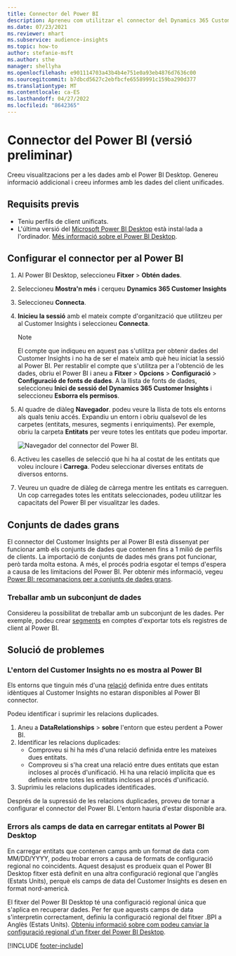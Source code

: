 ```yaml
---
title: Connector del Power BI
description: Apreneu com utilitzar el connector del Dynamics 365 Customer Insights al Power BI.
ms.date: 07/23/2021
ms.reviewer: mhart
ms.subservice: audience-insights
ms.topic: how-to
author: stefanie-msft
ms.author: sthe
manager: shellyha
ms.openlocfilehash: e901114703a43b4b4e751e0a93eb4876d7636c00
ms.sourcegitcommit: b7dbcd5627c2ebfbcfe65589991c159ba290d377
ms.translationtype: MT
ms.contentlocale: ca-ES
ms.lasthandoff: 04/27/2022
ms.locfileid: "8642365"
---
```

# <a name="connector-for-power-bi-preview"></a>Connector del Power BI (versió preliminar)

Creeu visualitzacions per a les dades amb el Power BI Desktop. Genereu informació addicional i creeu informes amb les dades del client unificades.

## <a name="prerequisites"></a>Requisits previs

- Teniu perfils de client unificats.
- L'última versió del [Microsoft Power BI Desktop](https://powerbi.microsoft.com/desktop/) està instal·lada a l'ordinador. [Més informació sobre el Power BI Desktop](/power-bi/desktop-what-is-desktop).

## <a name="configure-the-connector-for-power-bi"></a>Configurar el connector per al Power BI

1. Al Power BI Desktop, seleccioneu **Fitxer** > **Obtén dades**.

1. Seleccioneu **Mostra'n més** i cerqueu **Dynamics 365 Customer Insights**

1. Seleccioneu **Connecta**.

1. **Inicieu la sessió** amb el mateix compte d'organització que utilitzeu per al Customer Insights i seleccioneu **Connecta**.
   > [!NOTE]
   > El compte que indiqueu en aquest pas s'utilitza per obtenir dades del Customer Insights i no ha de ser el mateix amb què heu iniciat la sessió al Power BI. Per restablir el compte que s'utilitza per a l'obtenció de les dades, obriu el Power BI i aneu a **Fitxer** > **Opcions** > **Configuració** > **Configuració de fonts de dades**. A la llista de fonts de dades, seleccioneu **Inici de sessió del Dynamics 365 Customer Insights** i seleccioneu **Esborra els permisos**.  

1. Al quadre de diàleg **Navegador**. podeu veure la llista de tots els entorns als quals teniu accés. Expandiu un entorn i obriu qualsevol de les carpetes (entitats, mesures, segments i enriquiments). Per exemple, obriu la carpeta **Entitats** per veure totes les entitats que podeu importar.

   ![Navegador del connector del Power BI.](media/power-bi-navigator.png "Navegador del connector del Power BI")

1. Activeu les caselles de selecció que hi ha al costat de les entitats que voleu incloure i **Carrega**. Podeu seleccionar diverses entitats de diversos entorns.

1. Veureu un quadre de diàleg de càrrega mentre les entitats es carreguen. Un cop carregades totes les entitats seleccionades, podeu utilitzar les capacitats del Power BI per visualitzar les dades.

## <a name="large-data-sets"></a>Conjunts de dades grans

El connector del Customer Insights per al Power BI està dissenyat per funcionar amb els conjunts de dades que contenen fins a 1 milió de perfils de clients. La importació de conjunts de dades més grans pot funcionar, però tarda molta estona. A més, el procés podria esgotar el temps d'espera a causa de les limitacions del Power BI. Per obtenir més informació, vegeu [Power BI: recomanacions per a conjunts de dades grans](/power-bi/admin/service-premium-what-is#large-datasets). 

### <a name="work-with-a-subset-of-data"></a>Treballar amb un subconjunt de dades

Considereu la possibilitat de treballar amb un subconjunt de les dades. Per exemple, podeu crear [segments](segments.md) en comptes d'exportar tots els registres de client al Power BI.

## <a name="troubleshooting"></a>Solució de problemes

### <a name="customer-insights-environment-doesnt-show-in-power-bi"></a>L'entorn del Customer Insights no es mostra al Power BI

Els entorns que tinguin més d'una [relació](relationships.md) definida entre dues entitats idèntiques al Customer Insights no estaran disponibles al Power BI connector.

Podeu identificar i suprimir les relacions duplicades.

1. Aneu a **DataRelationships** > **sobre** l'entorn que esteu perdent a Power BI.
2. Identificar les relacions duplicades:
   - Comproveu si hi ha més d'una relació definida entre les mateixes dues entitats.
   - Comproveu si s'ha creat una relació entre dues entitats que estan incloses al procés d'unificació. Hi ha una relació implícita que es defineix entre totes les entitats incloses al procés d'unificació.
3. Suprimiu les relacions duplicades identificades.

Després de la supressió de les relacions duplicades, proveu de tornar a configurar el connector del Power BI. L'entorn hauria d'estar disponible ara.

### <a name="errors-on-date-fields-when-loading-entities-in-power-bi-desktop"></a>Errors als camps de data en carregar entitats al Power BI Desktop

En carregar entitats que contenen camps amb un format de data com MM/DD/YYYY, podeu trobar errors a causa de formats de configuració regional no coincidents. Aquest desajust es produeix quan el Power BI Desktop fitxer està definit en una altra configuració regional que l'anglès (Estats Units), perquè els camps de data del Customer Insights es desen en format nord-americà.

El fitxer del Power BI Desktop té una configuració regional única que s'aplica en recuperar dades. Per fer que aquests camps de data s'interpretin correctament, definiu la configuració regional del fitxer .BPI a Anglès (Estats Units). [Obteniu informació sobre com podeu canviar la configuració regional d'un fitxer del Power BI Desktop](/power-bi/fundamentals/supported-languages-countries-regions#choose-the-language-or-locale-of-power-bi-desktop).

[!INCLUDE [footer-include](includes/footer-banner.md)]
